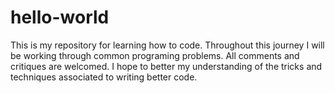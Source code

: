 # hello-world
This is my repository for learning how to code.
Throughout this journey I will be working through common programing problems.
All comments and critiques are welcomed.
I hope to better my understanding of the tricks and techniques associated to writing better code.

